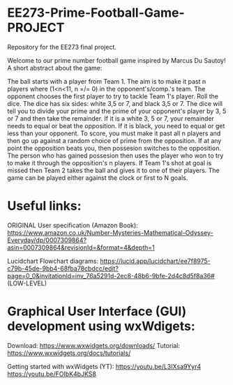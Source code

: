 # EE273-Prime-Football-Game-PROJECT
Repository for the EE273 final project.

Welcome to our prime number football game inspired by Marcus Du Sautoy! 
A short abstract about the game:

The ball starts with a player from Team 1. The aim is to make it past n players where (1<n<11, n =/= 0) in the opponent's/comp.'s team. The opponent chooses the first player to try to tackle Team 1's player. Roll the dice. The dice has six sides: white 3,5 or 7, and black 3,5 or 7. The dice will tell you to divide your prime and the prime of your opponent's player by 3, 5 or 7 and then take the remainder. If it is a white 3, 5 or 7, your remainder needs to equal or beat the opposition. If it is black, you need to equal or get less than your opponent. To score, you must make it past all n players and then go up against a random choice of prime from the opposition. If at any point the opposition beats you, then possesion switches to the opposition. The person who has gained possesion then uses the player who won to try to make it through the opposition's n players. If Team 1's shot at goal is missed then Team 2 takes the ball and gives it to one of their players. The game can be played either against the clock or first to N goals.

# Useful links:

ORIGINAL User specification (Amazon Book): https://www.amazon.co.uk/Number-Mysteries-Mathematical-Odyssey-Everyday/dp/0007309864?asin=0007309864&revisionId=&format=4&depth=1

Lucidchart Flowchart diagrams: 
https://lucid.app/lucidchart/ee7f8975-c79b-45de-9bb4-68fba78cbdcc/edit?page=0_0&invitationId=inv_76a5291d-2ec8-48b6-9bfe-2d4c8d5f8a36# (LOW-LEVEL)

# Graphical User Interface (GUI) development using wxWdigets:

Download: 
https://www.wxwidgets.org/downloads/
Tutorial:
https://www.wxwidgets.org/docs/tutorials/

Getting started with wxWidgets (YT):
https://youtu.be/L3IXsa9Yyr4
https://youtu.be/FOIbK4bJKS8
